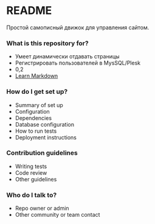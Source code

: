 # README #

Простой самописный движок для управления сайтом.

### What is this repository for? ###

* Умеет динамически отдавать страницы
* Регистрировать пользователей в MysSQL/Plesk
* 0,2
* [Learn Markdown](https://bitbucket.org/tutorials/markdowndemo)

### How do I get set up? ###

* Summary of set up
* Configuration
* Dependencies
* Database configuration
* How to run tests
* Deployment instructions

### Contribution guidelines ###

* Writing tests
* Code review
* Other guidelines

### Who do I talk to? ###

* Repo owner or admin
* Other community or team contact